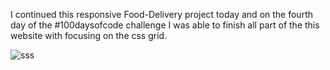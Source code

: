 I continued this responsive Food-Delivery project today and on the fourth day of the #100daysofcode challenge I was able to finish all part of the this website with focusing on the css grid.




![sss](https://github.com/this-4mirho3ein/Food-Delivery/assets/165039206/181ea3c8-a1c0-413d-966b-1b56c54c8176)
